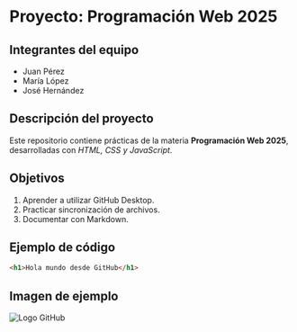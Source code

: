 # Proyecto: Programación Web 2025
## Integrantes del equipo
- Juan Pérez
- María López
- José Hernández
## Descripción del proyecto
Este repositorio contiene prácticas de la materia **Programación Web 2025**,
desarrolladas con *HTML, CSS y JavaScript*.
## Objetivos
1. Aprender a utilizar GitHub Desktop.
2. Practicar sincronización de archivos.
3. Documentar con Markdown.
## Ejemplo de código
```html
<h1>Hola mundo desde GitHub</h1>
```
## Imagen de ejemplo
![Logo GitHub](https://github.githubassets.com/images/modules/logos_page/GitHub-Mark.png)
